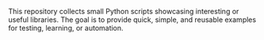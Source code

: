 This repository collects small Python scripts showcasing interesting or useful libraries. The goal is to provide quick, simple, and reusable examples for testing, learning, or automation.
